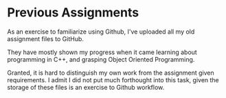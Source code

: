 # Previous Assignments

As an exercise to familiarize using Github, I've uploaded all my old assignment files to GitHub. 

They have mostly shown my progress when it came learning about programming in C++, and grasping Object Oriented Programming. 

Granted, it is hard to distinguish my own work from the assignment given requirements. I admit I did not put much forthought into this task, given the storage of these files is an exercise to Github workflow. 
